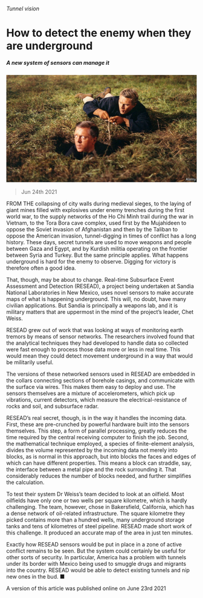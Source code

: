 ###### Tunnel vision

# How to detect the enemy when they are underground 

##### A new system of sensors can manage it 

![image](images/20210626_stp501.jpg) 

> Jun 24th 2021 

FROM THE collapsing of city walls during medieval sieges, to the laying of giant mines filled with explosives under enemy trenches during the first world war, to the supply networks of the Ho Chi Minh trail during the war in Vietnam, to the Tora Bora cave complex, used first by the Mujahideen to oppose the Soviet invasion of Afghanistan and then by the Taliban to oppose the American invasion, tunnel-digging in times of conflict has a long history. These days, secret tunnels are used to move weapons and people between Gaza and Egypt, and by Kurdish militia operating on the frontier between Syria and Turkey. But the same principle applies. What happens underground is hard for the enemy to observe. Digging for victory is therefore often a good idea.

That, though, may be about to change. Real-time Subsurface Event Assessment and Detection (RESEAD), a project being undertaken at Sandia National Laboratories in New Mexico, uses novel sensors to make accurate maps of what is happening underground. This will, no doubt, have many civilian applications. But Sandia is principally a weapons lab, and it is military matters that are uppermost in the mind of the project’s leader, Chet Weiss.


RESEAD grew out of work that was looking at ways of monitoring earth tremors by means of sensor networks. The researchers involved found that the analytical techniques they had developed to handle data so collected were fast enough to process those data more or less in real time. This would mean they could detect movement underground in a way that would be militarily useful.

The versions of these networked sensors used in RESEAD are embedded in the collars connecting sections of borehole casings, and communicate with the surface via wires. This makes them easy to deploy and use. The sensors themselves are a mixture of accelerometers, which pick up vibrations, current detectors, which measure the electrical-resistance of rocks and soil, and subsurface radar.

RESEAD’s real secret, though, is in the way it handles the incoming data. First, these are pre-crunched by powerful hardware built into the sensors themselves. This step, a form of parallel processing, greatly reduces the time required by the central receiving computer to finish the job. Second, the mathematical technique employed, a species of finite-element analysis, divides the volume represented by the incoming data not merely into blocks, as is normal in this approach, but into blocks the faces and edges of which can have different properties. This means a block can straddle, say, the interface between a metal pipe and the rock surrounding it. That considerably reduces the number of blocks needed, and further simplifies the calculation.

To test their system Dr Weiss’s team decided to look at an oilfield. Most oilfields have only one or two wells per square kilometre, which is hardly challenging. The team, however, chose in Bakersfield, California, which has a dense network of oil-related infrastructure. The square kilometre they picked contains more than a hundred wells, many underground storage tanks and tens of kilometres of steel pipeline. RESEAD made short work of this challenge. It produced an accurate map of the area in just ten minutes.

Exactly how RESEAD sensors would be put in place in a zone of active conflict remains to be seen. But the system could certainly be useful for other sorts of security. In particular, America has a problem with tunnels under its border with Mexico being used to smuggle drugs and migrants into the country. RESEAD would be able to detect existing tunnels and nip new ones in the bud. ■

A version of this article was published online on June 23rd 2021

